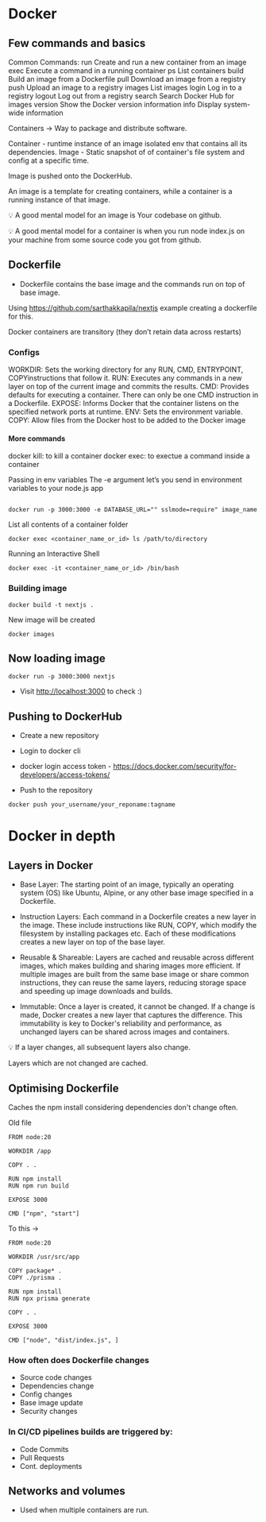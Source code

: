 # Docker 

## Few commands and basics 

Common Commands:
  run         Create and run a new container from an image
  exec        Execute a command in a running container
  ps          List containers
  build       Build an image from a Dockerfile
  pull        Download an image from a registry
  push        Upload an image to a registry
  images      List images
  login       Log in to a registry
  logout      Log out from a registry
  search      Search Docker Hub for images
  version     Show the Docker version information
  info        Display system-wide information

Containers -> Way to package and distribute software.

Container - runtime instance of an image isolated env that contains all its dependencies.
Image     - Static snapshot of of container's file system and config at a specific time.

Image is pushed onto the DockerHub.

An image is a template for creating containers, while a container is a running instance of that image.

💡
A good mental model for an image is Your codebase on github.

💡
A good mental model for a container is when you run node index.js on your machine from some source code you got from github.

## Dockerfile

- Dockerfile contains the base image and the commands run on top of base image.

Using https://github.com/sarthakkapila/nextjs example creating a dockerfile for this.

Docker containers are transitory (they don’t retain data across restarts)

### Configs


WORKDIR: Sets the working directory for any RUN, CMD, ENTRYPOINT, COPYinstructions that follow it.
RUN: Executes any commands in a new layer on top of the current image and commits the results.
CMD: Provides defaults for executing a container. There can only be one CMD instruction in a Dockerfile.
EXPOSE: Informs Docker that the container listens on the specified network ports at runtime.
ENV: Sets the environment variable.
COPY: Allow files from the Docker host to be added to the Docker image


#### More commands

docker kill: to kill a container
docker exec: to exectue a command inside a container


Passing in env variables 
The -e argument let’s you send in environment variables to your node.js app
```

docker run -p 3000:3000 -e DATABASE_URL="" sslmode=require" image_name
```

List all contents of a container folder
```
docker exec <container_name_or_id> ls /path/to/directory
```

Running an Interactive Shell
```
docker exec -it <container_name_or_id> /bin/bash
```

### Building image

```
docker build -t nextjs .
```
 
New image will be created

```
docker images
```

## Now loading image

```
docker run -p 3000:3000 nextjs
```

- Visit [http://localhost:3000](localhost) to check :)


## Pushing to DockerHub


- Create a new repository

- Login to docker cli

- docker login
access token - https://docs.docker.com/security/for-developers/access-tokens/

- Push to the repository
```
docker push your_username/your_reponame:tagname
```

# Docker in depth 
## Layers in Docker

- Base Layer: The starting point of an image, typically an operating system (OS) like Ubuntu, Alpine, or any other base image specified in a Dockerfile.

- Instruction Layers: Each command in a Dockerfile creates a new layer in the image. These include instructions like RUN, COPY, which modify the filesystem by installing packages etc. Each of these modifications creates a new layer on top of the base layer.


- Reusable & Shareable: Layers are cached and reusable across different images, which makes building and sharing images more efficient. If multiple images are built from the same base image or share common instructions, they can reuse the same layers, reducing storage space and speeding up image downloads and builds.

- Immutable: Once a layer is created, it cannot be changed. If a change is made, Docker creates a new layer that captures the difference. This immutability is key to Docker's reliability and performance, as unchanged layers can be shared across images and containers.

💡
If a layer changes, all subsequent layers also change.

Layers which are not changed are cached.


## Optimising Dockerfile

Caches the npm install considering dependencies don't change often.

Old file

```
FROM node:20

WORKDIR /app

COPY . .

RUN npm install
RUN npm run build

EXPOSE 3000

CMD ["npm", "start"]
```
To this -> 
```
FROM node:20

WORKDIR /usr/src/app

COPY package* .
COPY ./prisma .
    
RUN npm install
RUN npx prisma generate

COPY . .

EXPOSE 3000

CMD ["node", "dist/index.js", ]
```

### How often does Dockerfile changes

- Source code changes
- Dependencies change
- Config changes
- Base image update
- Security changes


### In CI/CD pipelines builds are triggered by:

- Code Commits
- Pull Requests 
- Cont. deployments


## Networks and volumes

- Used when multiple containers are run.
